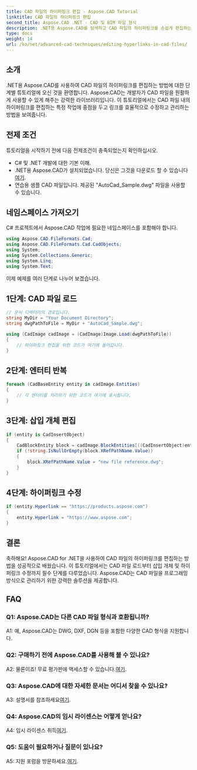 ```yaml
---
title: CAD 파일의 하이퍼링크 편집 - Aspose.CAD Tutorial
linktitle: CAD 파일의 하이퍼링크 편집
second_title: Aspose.CAD .NET - CAD 및 BIM 파일 형식
description: .NET용 Aspose.CAD를 탐색하고 CAD 파일의 하이퍼링크를 손쉽게 편집하는 방법을 알아보세요. 이 포괄적인 튜토리얼을 통해 CAD 파일 관리 기술을 향상시키십시오.
type: docs
weight: 14
url: /ko/net/advanced-cad-techniques/editing-hyperlinks-in-cad-files/
---
```

## 소개

.NET용 Aspose.CAD를 사용하여 CAD 파일의 하이퍼링크를 편집하는 방법에 대한 단계별 튜토리얼에 오신 것을 환영합니다. Aspose.CAD는 개발자가 CAD 파일을 원활하게 사용할 수 있게 해주는 강력한 라이브러리입니다. 이 튜토리얼에서는 CAD 파일 내의 하이퍼링크를 편집하는 특정 작업에 중점을 두고 링크를 효율적으로 수정하고 관리하는 방법을 보여줍니다.

## 전제 조건

튜토리얼을 시작하기 전에 다음 전제조건이 충족되었는지 확인하십시오.

- C# 및 .NET 개발에 대한 기본 이해.
-  .NET용 Aspose.CAD가 설치되었습니다. 당신은 그것을 다운로드 할 수 있습니다[여기](https://releases.aspose.com/cad/net/).
- 연습용 샘플 CAD 파일입니다. 제공된 "AutoCad_Sample.dwg" 파일을 사용할 수 있습니다.

## 네임스페이스 가져오기

C# 프로젝트에서 Aspose.CAD 작업에 필요한 네임스페이스를 포함해야 합니다.

```csharp
using Aspose.CAD.FileFormats.Cad;
using Aspose.CAD.FileFormats.Cad.CadObjects;
using System;
using System.Collections.Generic;
using System.Linq;
using System.Text;
```

이제 예제를 여러 단계로 나누어 보겠습니다.

## 1단계: CAD 파일 로드

```csharp
// 문서 디렉터리의 경로입니다.
string MyDir = "Your Document Directory";
string dwgPathToFile = MyDir + "AutoCad_Sample.dwg";

using (CadImage cadImage = (CadImage)Image.Load(dwgPathToFile))
{
    // 하이퍼링크 편집을 위한 코드가 여기에 들어갑니다.
}
```

## 2단계: 엔터티 반복

```csharp
foreach (CadBaseEntity entity in cadImage.Entities)
{
    // 각 엔터티를 처리하기 위한 코드가 여기에 표시됩니다.
}
```

## 3단계: 삽입 개체 편집

```csharp
if (entity is CadInsertObject)
{
    CadBlockEntity block = cadImage.BlockEntities[((CadInsertObject)entity).Name];
    if (!string.IsNullOrEmpty(block.XRefPathName.Value))
    {
        block.XRefPathName.Value = "new file reference.dwg";
    }
}
```

## 4단계: 하이퍼링크 수정

```csharp
if (entity.Hyperlink == "https://products.aspose.com")
{
    entity.Hyperlink = "https://www.aspose.com";
}
```

## 결론

축하해요! Aspose.CAD for .NET을 사용하여 CAD 파일의 하이퍼링크를 편집하는 방법을 성공적으로 배웠습니다. 이 튜토리얼에서는 CAD 파일 로드부터 삽입 개체 및 하이퍼링크 수정까지 필수 단계를 다루었습니다. Aspose.CAD는 CAD 파일을 프로그래밍 방식으로 관리하기 위한 강력한 솔루션을 제공합니다.

## FAQ

### Q1: Aspose.CAD는 다른 CAD 파일 형식과 호환됩니까?

A1: 예, Aspose.CAD는 DWG, DXF, DGN 등을 포함한 다양한 CAD 형식을 지원합니다.

### Q2: 구매하기 전에 Aspose.CAD를 사용해 볼 수 있나요?

 A2: 물론이죠! 무료 평가판에 액세스할 수 있습니다.[여기](https://releases.aspose.com/).

### Q3: Aspose.CAD에 대한 자세한 문서는 어디서 찾을 수 있나요?

 A3: 설명서를 참조하세요[여기](https://reference.aspose.com/cad/net/).

### Q4: Aspose.CAD의 임시 라이센스는 어떻게 얻나요?

 A4: 임시 라이센스 취득[여기](https://purchase.aspose.com/temporary-license/).

### Q5: 도움이 필요하거나 질문이 있나요?

 A5: 지원 포럼을 방문하세요.[여기](https://forum.aspose.com/c/cad/19).